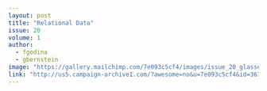 ```yaml
---
layout: post
title: "Relational Data"
issue: 20
volume: 1
author:
  - fgodina
  - gbernstein
image: "https://gallery.mailchimp.com/7e093c5cf4/images/issue_20_glasses.gif"
link: "http://us5.campaign-archive1.com/?awesome=no&u=7e093c5cf4&id=361d158320"
---
```

